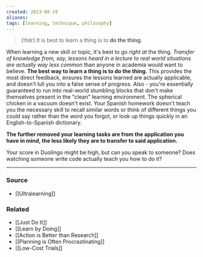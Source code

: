 ```yaml
---
created: 2023-08-19
aliases: 
tags: [learning, technique, philosophy]
---
```


> [!tldr] It is best to learn a thing is to **do the thing**.

When learning a new skill or topic, it's best to go *right at* the thing. *Transfer of knowledge from, say, lessons heard in a lecture to real world situations are actually way less common* than anyone in academia would want to believe. **The best way to learn a thing is to do the thing.** This provides the most direct feedback, ensures the lessons learned are actually applicable, and doesn't lull you into a false sense of progress. Also - you're essentially guaranteed to run into real-world stumbling blocks that don't make themselves present in the "clean" learning environment. The spherical chicken in a vacuum doesn't exist. Your Spanish homework doesn't teach you the necessary skill to recall similar words or think of different things you could say rather than the word you forgot, or look up things quickly in an English-to-Spanish dictionary. 

**The further removed your learning tasks are from the application you have in mind, the less likely they are to transfer to said application.**

Your score in Duolingo might be high, but can you speak to someone? Does watching someone write code actually teach you how to do it?

---
### Source
- [[Ultralearning]]

### Related
- [[Just Do It]]
- [[Learn by Doing]]
- [[Action is Better than Research]]
- [[Planning is Often Procrastinating]]
- [[Low-Cost Trials]]